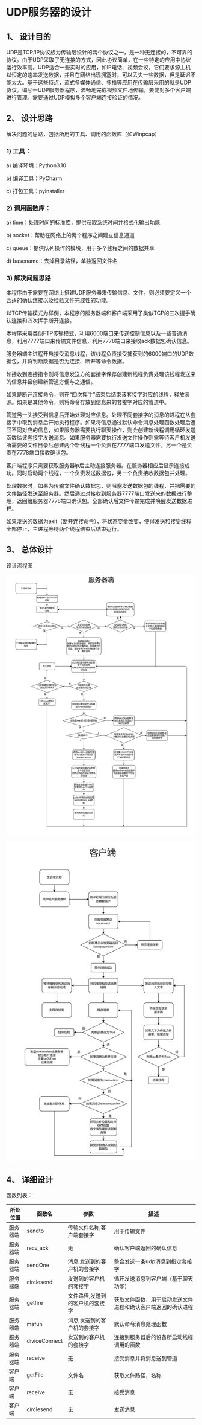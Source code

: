 # UDP服务器的设计



## 1、	设计目的

UDP是TCP/IP协议族为传输层设计的两个协议之一，是一种无连接的，不可靠的协议。由于UDP采取了无连接的方式，因此协议简单，在一些特定的应用中协议运行效率高。UDP适合一些实时的应用，如IP电话、视频会议，它们要求源主机以恒定的速率发送数据，并且在网络出现拥塞时，可以丢失一些数据，但是延迟不能太大。基于这些特点，流式多媒体通信、多播等应用在传输层采用的就是UDP协议。编写一UDP服务器程序，流畅地完成视频文件地传输，要能对多个客户端进行管理。需要通过UDP模拟多个客户端连接验证的情况。

## 2、	设计思路

解决问题的思路，包括所用的工具、调用的函数库（如Winpcap）

### 1)	工具：

a)	编译环境：Python3.10

b)	编译工具：PyCharm

c)	打包工具：pyinstaller

### 2)	调用函数库：

a)	time：处理时间的标准库，提供获取系统时间并格式化输出功能

b)	socket：帮助在网络上的两个程序之间建立信息通道

c)	queue：提供队列操作的模块，用于多个线程之间的数据共享

d)	basename：去掉目录路径，单独返回文件名

### 3)	解决问题思路

本程序由于需要在网络上搭建UDP服务器来传输信息、文件，则必须要定义一个合适的确认连接以及检验文件完成性的功能。

以TCP传输模式为样例，本程序的服务器端和客户端采用了类似TCP的三次握手确认连接和四次挥手断开连接。

本程序采用类似FTP传输模式，利用6000端口来传送控制信息以及一些普通消息，利用7777端口来传输文件信息，利用7778端口来接收ack数据包确认信息。

服务器端主进程开启接受消息线程，该线程负责接受捕获到的6000端口的UDP数据包，并将判断数据是否为连接、断开等命令数据。

如接收到连接指令则将信息发送方的套接字保存创建新线程负责处理该线程发送来的信息并且创建新管道方便与之通信。

如果是断开连接命令，则在“四次挥手”结束后结束该套接字对应的线程，释放资源。如果是其他命令，则将命令存放到信息来的套接字对应的管道中。

管道另一头接受到信息后开始处理对应信息。处理不同套接字的消息的进程在从套接字中取到消息后开始执行程序。如果将信息通过默认命令消息处理函数处理后返回不同对应的信息，如果服务器需要执行聊天操作，则会创建新线程调用循环发送函数给该套接字发送消息。如果服务器需要执行发送文件操作则需等待客户机发送所需要的文件目录后创建两个新线程一个负责在7777端口发送文件，另一个是负责在7778端口接收确认包。

客户端程序只需要获取服务器ip后主动连接服务器。在服务器相应后显示连接成功。同时启动两个线程，一个负责发送数据包，另一个负责接收数据包并处理。

处理数据时，如果为传输文件确认数据包，则阻塞发送数据包的线程，并把需要的文件路径发送至服务器。然后通过对接收到服务器7777端口发送来的数据进行整理，返回给服务器7778端口确认包。全部确认后文件传输完成并唤醒发送数据进程。

如果发送的数据为exit（断开连接命令），将状态变量改变，使得发送和接受线程全部停止，主进程等待两个线程结束后结束运行。

## 3、	总体设计

设计流程图

![服务器端流程图](./image/server.jpg)

![客户端流程图](./image/client.jpg)

## 4、	详细设计

函数列表：

| 所处位置 | 函数名     | 参数                          | 描述                                                       |
| -------- | ------------- | ------------------------------- | ------------------------------------------------------------ |
| 服务器端 | sendto        | 传输文件名称,客户端套接字 | 用于传输文件                                           |
| 服务器端 | recv_ack      | 无                             | 确认客户端返回的确认信息                         |
| 服务器端 | sendOne       | 消息,发送到的客户机的套接字 | 整合发送一条udp消息到指定套接字                |
| 服务器端 | circlesend    | 发送到的客户机的套接字 | 循环发送消息到客户端（基于聊天功能）       |
| 服务器端 | getfire       | 文件路径,发送到的客户机的套接字 | 获取文件函数，用于启动发送文件进程和确认客户端返回的确认进程 |
| 服务器端 | mafun         | 消息,发送到的客户机的套接字 | 默认命令消息处理函数                               |
| 服务器端 | diviceConnect | 发送到的客户机的套接字 | 连接到服务器后的设备所启动线程调用的函数 |
| 服务器端 | receive       | 无                             | 接受消息并将消息送到管道                         |
| 客户端 | getFile       | 文件名                       | 获取文件路径，名称                                  |
| 客户端 | receive       | 无                             | 接受消息                                                 |
| 客户端 | circlesend    | 无                             | 发送消息                                                 |


